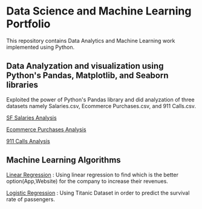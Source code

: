 # Data Science and Machine Learning Portfolio
This repository contains Data Analytics and Machine Learning work implemented using Python.

## Data Analyzation and visualization using Python's Pandas, Matplotlib, and Seaborn libraries

Exploited the power of Python's Pandas library and did analyzation of three datasets namely Salaries.csv, Ecommerce Purchases.csv, and 911 Calls.csv.

[SF Salaries Analysis](https://github.com/Arushi-Handa/Data-Science-and-Python-Portfolio/blob/master/SF%20Salaries%20Basic%20Analysis.ipynb) 

[Ecommerce Purchases Analysis](https://github.com/Arushi-Handa/Data-Science-and-Python-Portfolio/blob/master/Ecommerce%20Purchases%20Anlaysis.ipynb)

[911 Calls Analysis](https://github.com/Arushi-Handa/Data-Science-and-Python-Portfolio/blob/master/911%20Calls%20Data%20Analysis.ipynb)

## Machine Learning Algorithms

[Linear Regression](https://github.com/Arushi-Handa/Data-Science-and-Python-Portfolio/blob/master/Linear%20Regression.ipynb) : Using linear regression to find which is the better option(App,Website) for the company to increase their revenues.

[Logistic Regression](https://github.com/Arushi-Handa/Data-Science-and-Python-Portfolio/blob/master/Logistic%20Regression.ipynb) : Using Titanic Dataset in order to predict the survival rate of passengers.
